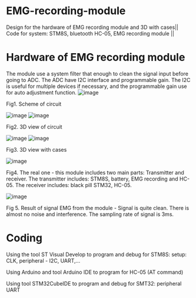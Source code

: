 # EMG-recording-module
Design for the hardware of EMG recording module  and 3D with cases||
Code for system: STM8S, bluetooth HC-05, EMG recording module || 
# Hardware of EMG recording module
The module use a system filter that enough to clean the signal input before going to ADC. The ADC have I2C interface and programmable gain. The I2C is useful for multiple devices if necessary, and the programmable gain use for auto adjustment function.
![image](https://github.com/Ngoc-Phu-Nguyen/EMG-recording-module/assets/167606858/3327e0c2-1637-467c-a296-a321152d9cee)

Fig1. Scheme of circuit 

![image](https://github.com/Ngoc-Phu-Nguyen/EMG-recording-module/assets/167606858/44b049b0-34c2-428e-8e17-6ff846eb9e5c)
![image](https://github.com/Ngoc-Phu-Nguyen/EMG-recording-module/assets/167606858/687bb0ca-f5f9-4752-8612-ac4acf11f1bb)

Fig2. 3D view of circuit

![image](https://github.com/Ngoc-Phu-Nguyen/EMG-recording-module/assets/167606858/e004eac3-4560-4483-9917-e861d33dcd6b)
![image](https://github.com/Ngoc-Phu-Nguyen/EMG-recording-module/assets/167606858/a89d26a2-8852-4482-8f2b-0c47af93fad9)

Fig3. 3D view with cases

![image](https://github.com/Ngoc-Phu-Nguyen/EMG-recording-module/assets/167606858/4862e8de-a274-4f45-a0b3-f4eacfdc6938)

Fig4. The real one - this module includes two main parts: Transmitter and receiver. The transmitter includes: STM8S, battery, EMG recording and HC-05. The receiver includes: black pill STM32, HC-05. 

![image](https://github.com/Ngoc-Phu-Nguyen/EMG-recording-module/assets/167606858/a62b4619-b6bb-43ef-abd1-c7eeff61201e)

Fig 5. Result of signal EMG from the module - Signal is quite clean. There is almost no noise and interference. The sampling rate of signal is 3ms.

# Coding
Using the tool ST Visual Develop to program and debug for STM8S: setup: CLK, peripheral - I2C, UART,...

Using Arduino and tool Arduino IDE to program for HC-05 (AT command)

Using tool STM32CubeIDE to program and debug for SMT32: peripheral UART

